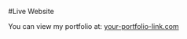 #Live Website

You can view my portfolio at: [your-portfolio-link.com](https://bhaskarasp.github.io)
